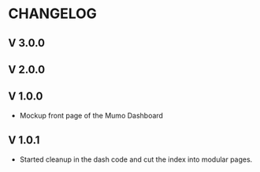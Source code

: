 # CHANGELOG

## V 3.0.0


## V 2.0.0


## V 1.0.0
- Mockup front page of the Mumo Dashboard
## V 1.0.1
- Started cleanup in the dash code and cut the index into modular pages.
